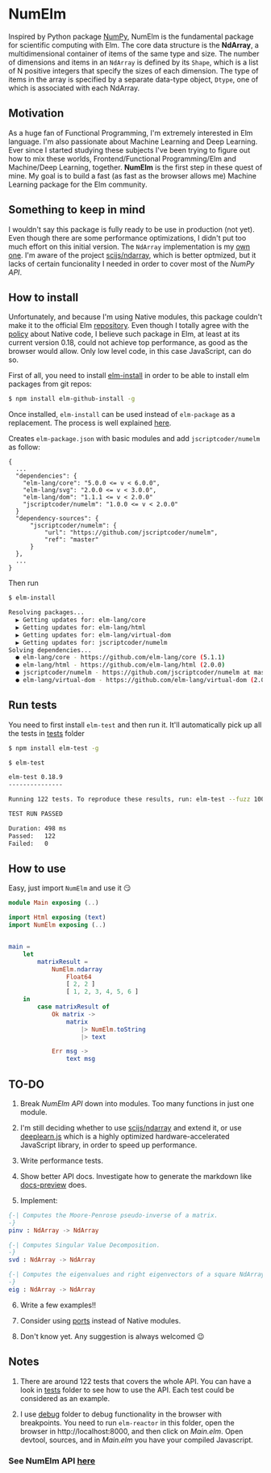 # NumElm
Inspired by Python package [NumPy](http://www.numpy.org/), NumElm is the fundamental package for scientific computing with Elm. The core data structure is the **NdArray**, a multidimensional container of items of the same type and size. The number of dimensions and items in an ```NdArray``` is defined by its ```Shape```, which is a list of N positive integers that specify the sizes of each dimension. The type of items in the array is specified by a separate data-type object, ```Dtype```, one of which is associated with each NdArray.

## Motivation
As a huge fan of Functional Programming, I'm extremely interested in Elm language. I'm also passionate about Machine Learning and Deep Learning. Ever since I started studying these subjects I've been trying to figure out how to mix these worlds, Frontend/Functional Programming/Elm and Machine/Deep Learning, together. **NumElm** is the first step in these quest of mine. My goal is to build a fast (as fast as the browser allows me) Machine Learning package for the Elm community.

## Something to keep in mind
I wouldn't say this package is fully ready to be use in production (not yet). Even though there are some performance optimizations, I didn't put too much effort on this initial version. The ```NdArray``` implementation is my [own one](src/Native/NumElm.js). I'm aware of the project [scijs/ndarray](https://github.com/scijs/ndarray), which is better optmized, but it lacks of certain funcionality I needed in order to cover most of the _NumPy API_.

## How to install
Unfortunately, and because I'm using Native modules, this package couldn't make it to the official Elm [repository](http://package.elm-lang.org/). Even though I totally agree with the [policy](https://www.reddit.com/r/elm/comments/73ubxo/an_explanation_of_elms_policy_on_native_code/) about Native code, I believe such package in Elm, at least at its current version 0.18, could not achieve top performance, as good as the browser would allow. Only low level code, in this case JavaScript, can do so.

First of all, you need to install [elm-install](https://github.com/gdotdesign/elm-github-install) in order to be able to install elm packages from git repos:
```bash
$ npm install elm-github-install -g
```
Once installed, ```elm-install``` can be used instead of ```elm-package``` as a replacement. The process is well explained [here](https://github.com/gdotdesign/elm-github-install#basic-usage).

Creates `elm-package.json` with basic modules and add `jscriptcoder/numelm` as follow:
```
{
  ...
  "dependencies": {
    "elm-lang/core": "5.0.0 <= v < 6.0.0",
    "elm-lang/svg": "2.0.0 <= v < 3.0.0",
    "elm-lang/dom": "1.1.1 <= v < 2.0.0"
    "jscriptcoder/numelm": "1.0.0 <= v < 2.0.0"
  }
  "dependency-sources": {
      "jscriptcoder/numelm": {
          "url": "https://github.com/jscriptcoder/numelm",
          "ref": "master"
      }
  },
  ...
}
```
Then run
```bash
$ elm-install

Resolving packages...
  ▶ Getting updates for: elm-lang/core
  ▶ Getting updates for: elm-lang/html
  ▶ Getting updates for: elm-lang/virtual-dom
  ▶ Getting updates for: jscriptcoder/numelm
Solving dependencies...
  ● elm-lang/core - https://github.com/elm-lang/core (5.1.1)
  ● elm-lang/html - https://github.com/elm-lang/html (2.0.0)
  ● jscriptcoder/numelm - https://github.com/jscriptcoder/numelm at master (1.0.0)
  ● elm-lang/virtual-dom - https://github.com/elm-lang/virtual-dom (2.0.4)
```
## Run tests
You need to first install ```elm-test``` and then run it. It'll automatically pick up all the tests in [tests](tests) folder 
```bash
$ npm install elm-test -g
```
```bash
$ elm-test

elm-test 0.18.9
---------------

Running 122 tests. To reproduce these results, run: elm-test --fuzz 100 --seed 2042360958

TEST RUN PASSED

Duration: 498 ms
Passed:   122
Failed:   0
```

## How to use
Easy, just import ```NumElm``` and use it :smirk:
```elm
module Main exposing (..)

import Html exposing (text)
import NumElm exposing (..)


main =
    let
        matrixResult =
            NumElm.ndarray
                Float64
                [ 2, 2 ]
                [ 1, 2, 3, 4, 5, 6 ]
    in
        case matrixResult of
            Ok matrix ->
                matrix
                    |> NumElm.toString
                    |> text

            Err msg ->
                text msg
```

## TO-DO
1. Break _NumElm API_ down into modules. Too many functions in just one module.

2. I'm still deciding whether to use [scijs/ndarray](https://github.com/scijs/ndarray) and extend it, or use [deeplearn.js](https://github.com/PAIR-code/deeplearnjs) which is a highly optimized hardware-accelerated JavaScript library, in order to speed up performance.

3. Write performance tests.

4. Show better API docs. Investigate how to generate the markdown like [docs-preview](http://package.elm-lang.org/help/docs-preview) does.

5. Implement:
```elm
{-| Computes the Moore-Penrose pseudo-inverse of a matrix.
-}
pinv : NdArray -> NdArray

{-| Computes Singular Value Decomposition.
-}
svd : NdArray -> NdArray

{-| Computes the eigenvalues and right eigenvectors of a square NdArray.
-}
eig : NdArray -> NdArray
```
6. Write a few examples!!

7. Consider using [ports](https://guide.elm-lang.org/interop/javascript.html) instead of Native modules.

8. Don't know yet. Any suggestion is always welcomed :wink:

## Notes
1. There are around 122 tests that covers the whole API. You can have a look in [tests](tests) folder to see how to use the API. Each test could be considered as an example.

2. I use [debug](debug) folder to debug functionality in the browser with breakpoints. You need to run ```elm-reactor``` in this folder, open the browser in http://localhost:8000, and then click on _Main.elm_. Open devtool, sources, and in _Main.elm_ you have your compiled Javascript.

### See NumElm API [here](http://elm-directory.herokuapp.com/package/jscriptcoder/numelm/1.0.0/NumElm)

<!-- sort 1 -->
